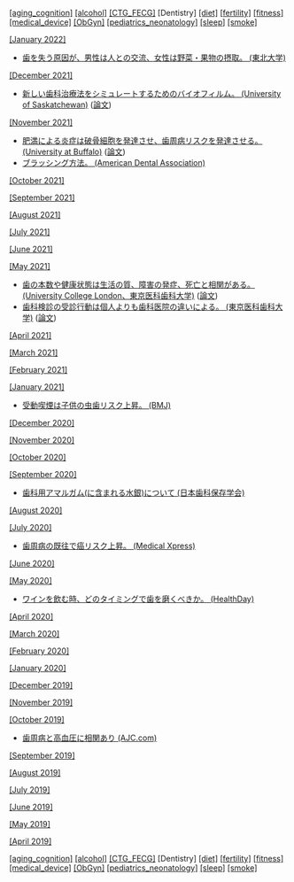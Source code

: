 [\[aging_cognition\]](aging_cognition.md) [\[alcohol\]](alcohol.md) [\[CTG_FECG\]](CTG_FECG.md) \[Dentistry\] [\[diet\]](diet.md) [\[fertility\]](fertility.md) [\[fitness\]](fitness.md) [\[medical_device\]](medical_device.md) [\[ObGyn\]](ObGyn.md) [\[pediatrics_neonatology\]](pediatrics_neonatology.md) [\[sleep\]](sleep.md) [\[smoke\]](smoke.md)

[\[January 2022\]](2201.md)
* [歯を失う原因が、男性は人との交流、女性は野菜・果物の摂取。 (東北大学)](https://www.tohoku.ac.jp/japanese/2021/12/press20211220-01-dementia.html)

[\[December 2021\]](2112.md)
* [新しい歯科治療法をシミュレートするためのバイオフィルム。 (University of Saskatchewan)](https://news.usask.ca/articles/research/2021/usask-dentistry-research-team-proves-biofilm-method-can-be-used-to-inexpensively-test-new-tooth-decay-treatments.php) ([論文](http://dx.doi.org/10.1016/j.mimet.2021.106386))

[\[November 2021\]](2111.md)
* [肥満による炎症は破骨細胞を発達させ、歯周病リスクを発達させる。 (University at Buffalo)](http://www.buffalo.edu/news/releases/2021/11/011.html) ([論文](https://journals.sagepub.com/doi/10.1177/00220345211040729))
* [ブラッシング方法。 (American Dental Association)](https://www.mouthhealthy.org/en/az-topics/b/brushing-your-teeth)

[\[October 2021\]](2110.md)

[\[September 2021\]](2109.md)

[\[August 2021\]](2108.md)

[\[July 2021\]](2107.md)

[\[June 2021\]](2106.md)

[\[May 2021\]](2105.md)
* [歯の本数や健康状態は生活の質、障害の発症、死亡と相関がある。 (University College London、東京医科歯科大学)](https://www.ucl.ac.uk/news/2021/may/tooth-loss-may-affect-ability-carry-out-everyday-tasks) ([論文](https://agsjournals.onlinelibrary.wiley.com/doi/10.1111/jgs.17021))
* [歯科検診の受診行動は個人よりも歯科医院の違いによる。 (東京医科歯科大学)](https://www.tmd.ac.jp/topics_detail/id=54694) ([論文](https://www.mdpi.com/1660-4601/18/6/2816))

[\[April 2021\]](2104.md)

[\[March 2021\]](2103.md)

[\[February 2021\]](2102.md)

[\[January 2021\]](2101.md)
* [受動喫煙は子供の虫歯リスク上昇。 (BMJ)](https://www.bmj.com/content/351/bmj.h5397)

[\[December 2020\]](2012.md)

[\[November 2020\]](2011.md)

[\[October 2020\]](2010.md)

[\[September 2020\]](2009.md)
* [歯科用アマルガム(に含まれる水銀)について (日本歯科保存学会)](https://www.ousda.jp/cmsdesigner/data/entry/saisin_news/saisin_news.03922.00000002.pdf)

[\[August 2020\]](2008.md)

[\[July 2020\]](2007.md)
* [歯周病の既往で癌リスク上昇。 (Medical Xpress)](https://medicalxpress.com/news/2020-07-flossing-ties-gum-disease-higher.html)

[\[June 2020\]](2006.md)

[\[May 2020\]](2005.md)
* [ワインを飲む時、どのタイミングで歯を磨くべきか。 (HealthDay)](https://consumer.healthday.com/general-health-information-16/misc-alcohol-news-13/turning-to-wine-during-lockdown-here-s-how-to-protect-your-teeth-752744.html)

[\[April 2020\]](2004.md)

[\[March 2020\]](2003.md)

[\[February 2020\]](2002.md)

[\[January 2020\]](2001.md)

[\[December 2019\]](1912.md)

[\[November 2019\]](1911.md)

[\[October 2019\]](1910.md)
* [歯周病と高血圧に相関あり (AJC.com)](https://www.ajc.com/news/world/people-with-gum-disease-more-likely-have-high-blood-pressure-study-says/ZkFNFbmlaZ7aEKJxIms15J/)

[\[September 2019\]](1909.md)

[\[August 2019\]](1908.md)

[\[July 2019\]](1907.md)

[\[June 2019\]](1906.md)

[\[May 2019\]](1905.md)

[\[April 2019\]](1904.md)

[\[aging_cognition\]](aging_cognition.md) [\[alcohol\]](alcohol.md) [\[CTG_FECG\]](CTG_FECG.md) \[Dentistry\] [\[diet\]](diet.md) [\[fertility\]](fertility.md) [\[fitness\]](fitness.md) [\[medical_device\]](medical_device.md) [\[ObGyn\]](ObGyn.md) [\[pediatrics_neonatology\]](pediatrics_neonatology.md) [\[sleep\]](sleep.md) [\[smoke\]](smoke.md)
